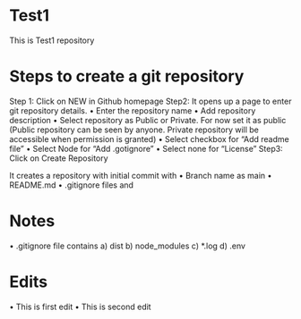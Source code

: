 # Test1
This is Test1 repository

# Steps to create a git repository
Step 1: Click on NEW in Github homepage
Step2: It opens up a page to enter git repository details. 
•	Enter the repository name
•	Add repository description
•	Select repository as Public or Private. For now set it as public (Public repository can be seen by anyone. Private repository will be accessible when permission is granted)
•	Select checkbox for “Add readme file”
•	Select Node for “Add .gotignore”
•	Select none for “License”
Step3: Click on Create Repository

It creates a repository with initial commit with
•	Branch name as main
•	README.md
•	.gitignore files and

# Notes
•	.gitignore file contains
a)	dist
b)	node_modules
c)	*.log
d)	.env

# Edits
•	This is first edit
•	This is second edit